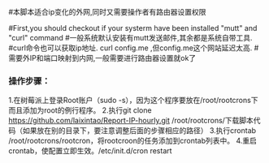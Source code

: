 #本脚本适合ip变化的外网,同时又需要操作者有路由器设置权限

#First,you should checkout if your systerm have been installed "mutt" and "curl" command
#一般系统默认安装有mutt发送邮件,其余都是系统自带工具.
#curl命令也可以获取ip地址.  curl config.me ,但config.me这个网站延迟太高.
#需要外IP和端口映射到内网,一般需要进行路由器设置就ok了
### 操作步骤：

1.在树莓派上登录Root账户（sudo -s），因为这个程序要放在/root/rootcrons下而且添加为root的例行程序。
2.执行git clone https://github.com/laixintao/Report-IP-hourly.git /root/rootcrons/下载脚本代码（如果放在别的目录下，要注意调整后面的步骤相应的路径）
3.执行crontab /root/rootcrons/rootcron，将rootcroon的任务添加到crontab列表中。
4.重启crontab，使配置立即生效。/etc/init.d/cron restart
